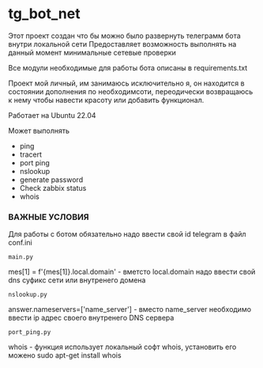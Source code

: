 # tg_bot_net

Этот проект создан что бы можно было развернуть телеграмм бота внутри локальной сети
Предоставляет возможность выполнять на данный момент минимальные сетевые проверки

Все модули необходимые для работы бота описаны в requirements.txt

Проект мой личный, им занимаюсь исключительно я, он находится в состоянии дополнения 
по необходимсоти, переодически возвращаюсь к нему чтобы навести красоту или добавить 
функционал. 

Работает  на Ubuntu 22.04

Может выполнять  
-  ping
-  tracert
-  port ping
-  nslookup
-  generate password
-  Check zabbix status
-  whois

###             ВАЖНЫЕ УСЛОВИЯ            

Для работы с ботом обязательно надо ввести свой id telegram  в файл conf.ini
 
    main.py
mes[1] = f'{mes[1]}.local.domain'  - вметсто local.domain надо ввести свой dns суфикс сети или внутренего домена

    nslookup.py
answer.nameservers=['name_server']  - вместо name_server необходимо ввести ip  адрес своего внутренего DNS сервера

    port_ping.py
whois - функция использует локальный софт whois, установить его можено sudo apt-get install whois
